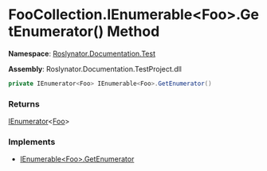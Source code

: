 # FooCollection\.IEnumerable\<Foo>\.GetEnumerator\(\) Method

**Namespace**: [Roslynator.Documentation.Test](../../README.md)

**Assembly**: Roslynator\.Documentation\.TestProject\.dll

```csharp
private IEnumerator<Foo> IEnumerable<Foo>.GetEnumerator()
```

### Returns

[IEnumerator](https://docs.microsoft.com/en-us/dotnet/api/system.collections.generic.ienumerator-1)\<[Foo](../../Foo/README.md)>

### Implements

* [IEnumerable\<Foo>.GetEnumerator](https://docs.microsoft.com/en-us/dotnet/api/system.collections.generic.ienumerable-1.getenumerator)
